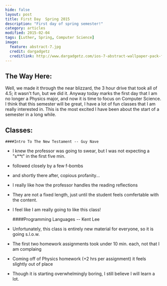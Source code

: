 ```yaml
---
hide: false
layout: post
title: First Day  Spring 2015
description: "First day of spring semester!"
category: articles
modified: 2015-02-04
tags: [Luther, Spring, Computer Science]
image:
  feature: abstract-7.jpg
  credit: dargadgetz
  creditlink: http://www.dargadgetz.com/ios-7-abstract-wallpaper-pack-for-iphone-5-and-ipod-touch-retina/
---
```

## The Way Here:

Well, we made it through the near blizzard, the 3 hour drive that took all of 4.5; it wasn't fun, but we did it. Anyway today marks the first day that I am no longer a Physics major, and now it is time to focus on Computer Science. I think that this semester will be great, I have a lot of fun classes that I am really interested in. This is the most excited I have been about the start of a semester in a long while.

## Classes:

	####Intro To The New Testament -- Guy Nave
 - I knew the professor was going to swear, but I was not expecting a "s**t" in the first five min.
  - followed closely by a few f-bombs
  - and shortly there after, copious profanity...
 - I really like how the professor handles the reading reflections
  - They are not a fixed length, just until the student feels comfertable with the content.
 - I feel like I am really going to like this class!

	####Programming Languages -- Kent Lee
 - Unfortunately, this class is entirely new material for everyone, so it is going s.l.o.w.
 - The first two homework assignments took under 10 min. each, not that I am complaing
  - Coming off of Physics homework (+2 hrs per assignment) it feels slightly out of place
 - Though it is starting overwhelmingly boring, I still believe I will learn a lot.